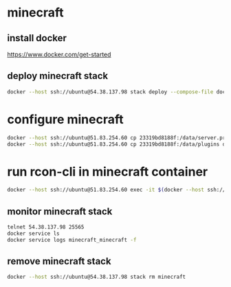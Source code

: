 # minecraft

## install docker

https://www.docker.com/get-started

## deploy minecraft stack

```sh
docker --host ssh://ubuntu@54.38.137.98 stack deploy --compose-file docker-compose.yml --prune minecraft
```

# configure minecraft

```sh
docker --host ssh://ubuntu@51.83.254.60 cp 23319bd8188f:/data/server.properties data/
docker --host ssh://ubuntu@51.83.254.60 cp 23319bd8188f:/data/plugins data/
```


# run rcon-cli in minecraft container

```sh
docker --host ssh://ubuntu@51.83.254.60 exec -it $(docker --host ssh://ubuntu@51.83.254.60 ps -q -f name=minecraft) rcon-cli
```

## monitor minecraft stack

```sh
telnet 54.38.137.98 25565
docker service ls
docker service logs minecraft_minecraft -f
```

## remove minecraft stack
```sh
docker --host ssh://ubuntu@54.38.137.98 stack rm minecraft
```
